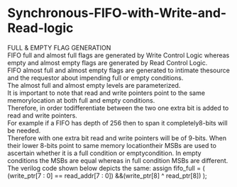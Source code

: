 # Synchronous-FIFO-with-Write-and-Read-logic

FULL & EMPTY FLAG GENERATION<br/>
FIFO full and almost full flags are generated by Write Control Logic whereas empty and almost empty flags are generated by Read Control  Logic.
<br/>FIFO almost full and almost empty flags are generated to intimate thesource and the requestor about impending full or empty conditions. <br/>The almost full and almost empty levels are parameterized.
<br/>It is important to note that read and write pointers point to the same memorylocation at both full and empty conditions. 
<br/>Therefore, in order todifferentiate between the two one extra bit is added to read and write pointers. 
<br/>For example if a FIFO has depth of 256 then to span it completely8-bits will be needed. 
<br/>Therefore with one extra bit read and write pointers will be of 9-bits. When their lower 8-bits point to same memory locationtheir MSBs are used to ascertain whether it is a full condition or emptycondition. In empty conditions the MSBs are equal whereas in full condition MSBs are different. 
<br/>The verilog code shown below depicts the same:
assign fifo_full = ( (write_ptr[7 : 0] == read_addr[7 : 0]) &&(write_ptr[8] ^ read_ptr[8]) );
